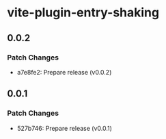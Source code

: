# vite-plugin-entry-shaking

## 0.0.2

### Patch Changes

- a7e8fe2: Prepare release (v0.0.2)

## 0.0.1

### Patch Changes

- 527b746: Prepare release (v0.0.1)
